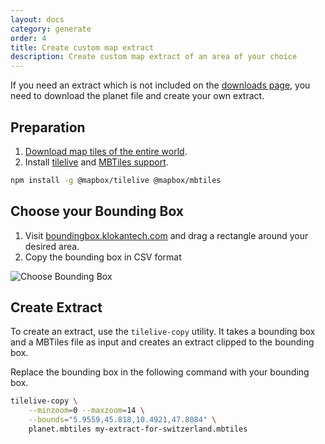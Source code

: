 ```yaml
---
layout: docs
category: generate
order: 4
title: Create custom map extract
description: Create custom map extract of an area of your choice
---
```


If you need an extract which is not included on the [downloads page](http://openmaptiles.org/downloads), you need to download the planet file and create your own extract.

## Preparation

1. [Download map tiles of the entire world](https://data.maptiler.com/downloads/planet/).
2. Install [tilelive](https://github.com/mapbox/tilelive) and [MBTiles support](https://github.com/mapbox/node-mbtiles).

```bash
npm install -g @mapbox/tilelive @mapbox/mbtiles
```

## Choose your Bounding Box

1. Visit [boundingbox.klokantech.com](http://boundingbox.klokantech.com/) and drag a rectangle around your desired area.
2. Copy the bounding box in CSV format

![Choose Bounding Box](/media/choose-bounding-box.png)

## Create Extract

To create an extract, use the `tilelive-copy` utility. It takes a bounding box and a MBTiles file as input and creates an extract clipped to the bounding box.

Replace the bounding box in the following command with your bounding box.

```bash
tilelive-copy \
    --minzoom=0 --maxzoom=14 \
    --bounds="5.9559,45.818,10.4921,47.8084" \
    planet.mbtiles my-extract-for-switzerland.mbtiles
```

